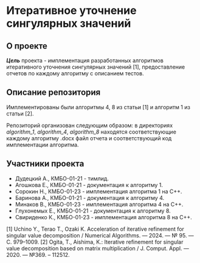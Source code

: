 # Итеративное уточнение сингулярных значений

## О проекте
***Цель*** проекта - имплементация разработанных алгоритмов итеративного уточнения сингулярных значений [1], предоставление отчетов по каждому алгоритму с описанием тестов. 

## Описание репозитория
Имплементированы были алгоритмы 4, 8 из статьи [1] и алгоритм 1 из статьи [2].

Репозиторий организован следующим образом: в директориях *algorithm_1*, *algorithm_4*, *algorithm_8* находятся соответствующие каждому алгоритму .docx файл отчета и соответствующий код имплементации алгоритма.

## Участники проекта
- Дудецкий А., КМБО-01-21 - тимлид.
- Агошкова Е., КМБО-01-21 - документация к алгоритму 1.
- Сорокин Н., КМБО-01-23 - имплементация алгоритма 1 на C++.
- Баринова А., КМБО-01-21 - документация к алгоритму 4.
- Минаков В., КМБО-01-23 - имплементация алгоритма 4 на C++.
- Глухонемых Е., КМБО-01-21 - документация к алгоритму 8.
- Свириденко К., КМБО-01-23 - имплементация алгоритма 8 на C++.

[1] Uchino Y., Terao T., Ozaki K. Acceleration of iterative refinement for singular value decomposition / Numerical Algorithms. — 2024. — № 95. — С. 979–1009.
[2] Ogita, T., Aishima, K.: Iterative refinement for singular value decomposition based on matrix multiplication / J. Comput. Appl. —2020. — №369. – 112512.
